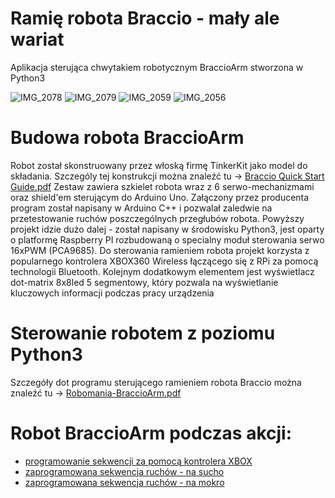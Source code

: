 # Ramię robota Braccio - mały ale wariat
Aplikacja sterująca chwytakiem robotycznym BraccioArm stworzona w Python3 


![IMG_2078](https://user-images.githubusercontent.com/17962241/168301992-3848d034-9c97-40a4-adbb-84b9eed19011.JPG)
![IMG_2079](https://user-images.githubusercontent.com/17962241/168302493-e2699732-4b82-441f-8a51-3aa093014c58.JPG)
![IMG_2059](https://user-images.githubusercontent.com/17962241/168302419-0a02c997-285a-44db-af5a-e7a33804f2fd.JPG)
![IMG_2056](https://user-images.githubusercontent.com/17962241/168302748-4f3847d8-c76e-4289-9615-794eab858bb7.JPG)



# Budowa robota BraccioArm
   Robot został skonstruowany przez włoską firmę TinkerKit jako model do składania. Szczególy tej konstrukcji można znaleźć tu -> [Braccio Quick Start Guide.pdf](https://github.com/adambla76/BraccioArm/files/8688595/Braccio.Quick.Start.Guide.pdf) Zestaw zawiera szkielet robota wraz z 6 serwo-mechanizmami oraz shield'em sterującym do Arduino Uno. Załączony przez producenta program został napisany w Arduino C++ i pozwalał zaledwie na przetestowanie ruchów poszczególnych przegłubów robota. Powyższy projekt idzie dużo dalej - został napisany w środowisku Python3, jest oparty o platformę Raspberry PI rozbudowaną o specialny moduł sterowania serwo 16xPWM (PCA9685). Do sterowania ramieniem robota projekt korzysta z popularnego kontrolera XBOX360 Wireless łączącego się z RPi za pomocą technologii Bluetooth. Kolejnym dodatkowym elementem jest wyświetlacz dot-matrix 8x8led 5 segmentowy, który pozwala na wyświetlanie kluczowych informacji podczas pracy urządzenia

# Sterowanie robotem z poziomu Python3
  Szczegóły dot programu sterującego ramieniem robota Braccio można znaleźć tu -> [Robomania-BraccioArm.pdf](https://github.com/adambla76/BraccioArm/files/8688789/Robomania-BraccioArm.pdf)

# Robot BraccioArm podczas akcji:
* [programowanie sekwencji za pomocą kontrolera XBOX](https://youtu.be/3Zx2_R0rXZA)
* [zaprogramowana sekwencja ruchów - na sucho](https://youtu.be/r5RY_0C-0PY)
* [zaprogramowana sekwencja ruchów - na mokro](https://youtu.be/v9puDk9y0iE)
